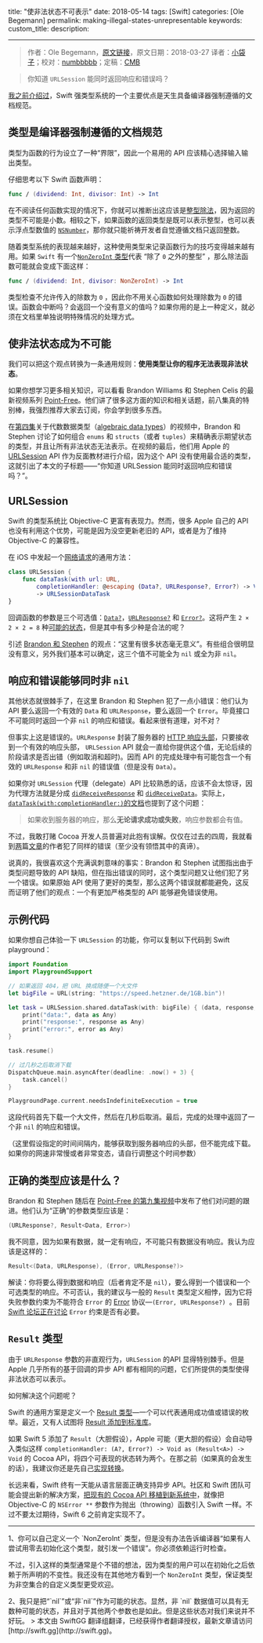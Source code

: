 title: "使非法状态不可表示"
date: 2018-05-14
tags: [Swift]
categories: [Ole Begemann]
permalink: making-illegal-states-unrepresentable
keywords: 
custom_title: 
description: 

---
> 作者：Ole Begemann，[原文链接](https://oleb.net/blog/2018/03/making-illegal-states-unrepresentable/)，原文日期：2018-03-27
> 译者：[小袋子](http://daizi.me)；校对：[numbbbbb](http://numbbbbb.com/)；定稿：[CMB](https://github.com/chenmingbiao)
  







<!--此处开始正文-->

> 你知道 `URLSession` 能同时返回响应和错误吗？

[我之前介绍过](https://oleb.net/blog/2015/07/swift-type-system/)，Swift 强类型系统的一个主要优点是天生具备编译器强制遵循的文档规范。

## 类型是编译器强制遵循的文档规范

类型为函数的行为设立了一种“界限”，因此一个易用的 API 应该精心选择输入输出类型。

<!--more-->

仔细思考以下 Swift 函数声明：

```swift
func / (dividend: Int, divisor: Int) -> Int
```

在不阅读任何函数实现的情况下，你就可以推断出这应该是[整型除法](http://mathworld.wolfram.com/IntegerDivision.html)，因为返回的类型不可能是小数。相较之下，如果函数的返回类型是既可以表示整型，也可以表示浮点型数值的 [`NSNumber`](https://developer.apple.com/documentation/foundation/nsnumber)，那你就只能祈祷开发者自觉遵循文档只返回整数。

随着类型系统的表现越来越好，这种使用类型来记录函数行为的技巧变得越来越有用。如果 `Swift` 有一个[`NonZeroInt` 类型](#quote1)代表 “除了 `0` 之外的整型” ，那么除法函数可能就会变成下面这样：

```swift
func / (dividend: Int, divisor: NonZeroInt) -> Int
```

类型检查不允许传入的除数为 `0` ，因此你不用关心函数如何处理除数为 `0` 的错误。函数会中断吗？会返回一个没有意义的值吗？如果你用的是上一种定义，就必须在文档里单独说明特殊情况的处理方式。

## 使非法状态成为不可能

我们可以把这个观点转换为一条通用规则：**使用类型让你的程序无法表现非法状态**。

如果你想学习更多相关知识，可以看看 Brandon Williams 和 Stephen Celis 的最新视频系列 [Point-Free](https://www.pointfree.co/)。他们讲了很多这方面的知识和相关话题，前八集真的特别棒，我强烈推荐大家去订阅，你会学到很多东西。

在[第四集](https://www.pointfree.co/episodes/ep4-algebraic-data-types)关于代数数据类型（[algebraic data types](https://en.wikipedia.org/wiki/Algebraic_data_type)）的视频中，Brandon 和 Stephen 讨论了如何组合 `enums` 和 `structs`（或者 `tuples`）来精确表示期望状态的类型，并且让所有非法状态无法表示。在视频的最后，他们用 Apple 的 [URLSession](https://developer.apple.com/documentation/foundation/urlsession) API 作为反面教材进行介绍，因为这个 API 没有使用最合适的类型，这就引出了本文的子标题——“你知道 URLSession 能同时返回响应和错误吗？”。

## URLSession

Swift 的类型系统比 Objective-C 更富有表现力。然而，很多 Apple 自己的 API 也没有利用这个优势，可能是因为没空更新老旧的 API，或者是为了维持 Objective-C 的兼容性。

在 iOS 中发起一个[网络请求](https://developer.apple.com/documentation/foundation/urlsession/1410330-datatask)的通用方法：

```swift
class URLSession {
    func dataTask(with url: URL,
        completionHandler: @escaping (Data?, URLResponse?, Error?) -> Void)
        -> URLSessionDataTask
}
```

回调函数的参数是三个可选值：[`Data?`](https://developer.apple.com/documentation/foundation/data)，[`URLResponse?`](https://developer.apple.com/documentation/foundation/urlresponse) 和 [`Error?`](https://developer.apple.com/documentation/swift/error)。这将产生 `2 × 2 × 2 = 8` 种[可能的状态](#quote2)，但是其中有多少种是合法的呢？

引述 [Brandon 和 Stephen](https://www.pointfree.co/episodes/ep4-algebraic-data-types) 的观点：“这里有很多状态毫无意义”。有些组合很明显没有意义，另外我们基本可以确定，这三个值不可能全为 `nil` 或全为非 `nil`。

## 响应和错误能够同时非 `nil`

其他状态就很棘手了，在这里 Brandon 和 Stephen 犯了一点小错误：他们认为 API 要么返回一个有效的 `Data` 和 `URLResponse`，要么返回一个 `Error`。毕竟接口不可能同时返回一个非 `nil` 的响应和错误。看起来很有道理，对不对？

但事实上这是错误的。`URLResponse` 封装了服务器的 [HTTP 响应头部](https://www.w3.org/Protocols/rfc2616/rfc2616-sec6.html)，只要接收到一个有效的响应头部， `URLSession` API 就会一直给你提供这个值，无论后续的阶段请求是否出错（例如取消和超时)。因而 API 的完成处理中有可能包含一个有效的 `URLResponse` 和非 `nil` 的错误值（但是没有 `Data`）。

如果你对 `URLSession` 代理（delegate）API 比较熟悉的话，应该不会太惊讶，因为代理方法就是分成 [`didReceiveResponse`](https://developer.apple.com/documentation/foundation/urlsessiondatadelegate/1410027-urlsession) 和 [`didReceiveData`](https://developer.apple.com/documentation/foundation/urlsessiondatadelegate/1411528-urlsession)。实际上，[`dataTask​(with:​completionHandler:)`的文档](https://developer.apple.com/documentation/foundation/urlsession/1410330-datatask)也提到了这个问题：

> 如果收到服务器的响应，那么**无论请求成功或失败**，响应参数都会有值。

不过，我敢打赌 Cocoa 开发人员普遍对此抱有误解。仅仅在过去的四周，我就看到[两](https://davedelong.com/blog/2018/03/02/apple-networking-feedback/)篇[文章](https://ruiper.es/2018/03/03/ras-s2e1/)的作者犯了同样的错误（至少没有领悟其中的真谛）。

说真的，我很喜欢这个充满讽刺意味的事实：Brandon 和 Stephen 试图指出由于类型问题导致的 API 缺陷，但在指出错误的同时，这个类型问题又让他们犯了另一个错误。如果原始 API 使用了更好的类型，那么这两个错误就都能避免，这反而证明了他们的观点：一个有更加严格类型的 API 能够避免错误使用。

## 示例代码

如果你想自己体验一下 `URLSession` 的功能，你可以复制以下代码到 Swift playground：

```swift
import Foundation
import PlaygroundSupport

// 如果返回 404，把 URL 换成随便一个大文件
let bigFile = URL(string: "https://speed.hetzner.de/1GB.bin")!

let task = URLSession.shared.dataTask(with: bigFile) { (data, response, error) in
    print("data:", data as Any)
    print("response:", response as Any)
    print("error:", error as Any)
}

task.resume()

// 过几秒之后取消下载
DispatchQueue.main.asyncAfter(deadline: .now() + 3) {
    task.cancel()
}

PlaygroundPage.current.needsIndefiniteExecution = true
```

这段代码首先下载一个大文件，然后在几秒后取消。最后，完成的处理中返回了一个非 `nil` 的响应和错误。

（这里假设指定的时间间隔内，能够获取到服务器响应的头部，但不能完成下载。如果你的网速非常慢或者非常变态，请自行调整这个时间参数）

## 正确的类型应该是什么？

Brandon 和 Stephen 随后在 [Point-Free 的第九集视频](https://www.pointfree.co/episodes/ep9-algebraic-data-types-exponents)中发布了他们对问题的跟进。他们认为“正确”的参数类型应该是：

```swift
(URLResponse?, Result<Data, Error>)
```

我不同意，因为如果有数据，就一定有响应，不可能只有数据没有响应。我认为应该是这样的：

```swift
Result<(Data, URLResponse), (Error, URLResponse?)>
```

解读：你将要么得到数据和响应（后者肯定不是 `nil`），要么得到一个错误和一个可选类型的响应。不可否认，我的建议与一般的 `Result` 类型定义相悖，因为它将失败参数约束为不能符合 `Error` 的 [Error](https://developer.apple.com/documentation/swift/error) 协议—`(Error, URLResponse?) `。目前 [Swift 论坛正在讨论](https://forums.swift.org/t/adding-result-to-the-standard-library/6932/58) `Error` 约束是否有必要。

## `Result` 类型
 
由于 `URLResponse` 参数的非直观行为，`URLSession` 的API 显得特别棘手。但是 Apple 几乎所有的基于回调的异步 API 都有相同的问题，它们所提供的类型使得非法状态可以表示。

如何解决这个问题呢？

Swift 的通用方案是定义一个 [Result 类型](https://github.com/antitypical/Result/blob/03fba33a0a8b75492480b9b2e458e88651525a2a/Result/Result.swift)—一个可以代表通用成功值或错误的枚举。最近，又有人试图将 [Result 添加到标准库](https://forums.swift.org/t/adding-result-to-the-standard-library/6932/20)。


如果 Swift 5 添加了 `Result`（大胆假设），Apple 可能（更大胆的假设）会自动导入类似这样 `completionHandler: (A?, Error?) -> Void as (Result<A>) -> Void` 的 Cocoa API，将四个可表现的状态转为两个。在那之前（如果真的会发生的话），我建议你还是先自己[实现转换](https://oleb.net/blog/2017/01/result-init-helper/)。

长远来看，Swift 终有一天能从语言层面正确支持异步 API。社区和 Swift 团队可能会提出新的解决方案，[把现有的 Cocoa API 移植到新系统中](https://gist.github.com/lattner/429b9070918248274f25b714dcfc7619#conversion-of-imported-objective-c-apis)，就像把 Objective-C 的 `NSError **` 参数作为抛出（throwing）函数引入 Swift 一样。不过不要太过期待，Swift 6 之前肯定实现不了。

----------

<span id="quote1">
1、你可以自己定义一个 `NonZeroInt` 类型，但是没有办法告诉编译器“如果有人尝试用零去初始化这个类型，就引发一个错误”。你必须依赖运行时检查。

不过，引入这样的类型通常是个不错的想法，因为类型的用户可以在初始化之后依赖于所声明的不变性。我还没有在其他地方看到一个 `NonZeroInt` 类型，保证类型为非空集合的自定义类型更受欢迎。
</span>

<span id="quote2">
2、我只是把“`nil`”或“非`nil`”作为可能的状态。显然，非 `nil` 数据值可以具有无数种可能的状态，并且对于其他两个参数也是如此。但是这些状态对我们来说并不好玩。
</span>
> 本文由 SwiftGG 翻译组翻译，已经获得作者翻译授权，最新文章请访问 [http://swift.gg](http://swift.gg)。